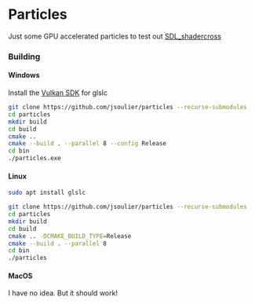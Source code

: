 # Particles

Just some GPU accelerated particles to test out [SDL_shadercross](https://github.com/libsdl-org/SDL_shadercross)

### Building

#### Windows

Install the [Vulkan SDK](https://www.lunarg.com/vulkan-sdk/) for glslc

```bash
git clone https://github.com/jsoulier/particles --recurse-submodules
cd particles
mkdir build
cd build
cmake ..
cmake --build . --parallel 8 --config Release
cd bin
./particles.exe
```

#### Linux

```bash
sudo apt install glslc
```

```bash
git clone https://github.com/jsoulier/particles --recurse-submodules
cd particles
mkdir build
cd build
cmake .. -DCMAKE_BUILD_TYPE=Release
cmake --build . --parallel 8
cd bin
./particles
```

#### MacOS

I have no idea. But it should work!